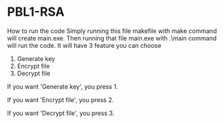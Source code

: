 # PBL1-RSA
How to run the code
Simply running this file makefile
with make command will create main.exe. 
Then running that file main.exe 
with .\main command will run the code.
It will have 3 feature you can choose 
  1. Generate key
  2. Encrypt file
  3. Decrypt file

If you want 'Generate key', you press 1.

If you want 'Encrypt file', you press 2.

If you want 'Decrypt file', you press 3.
